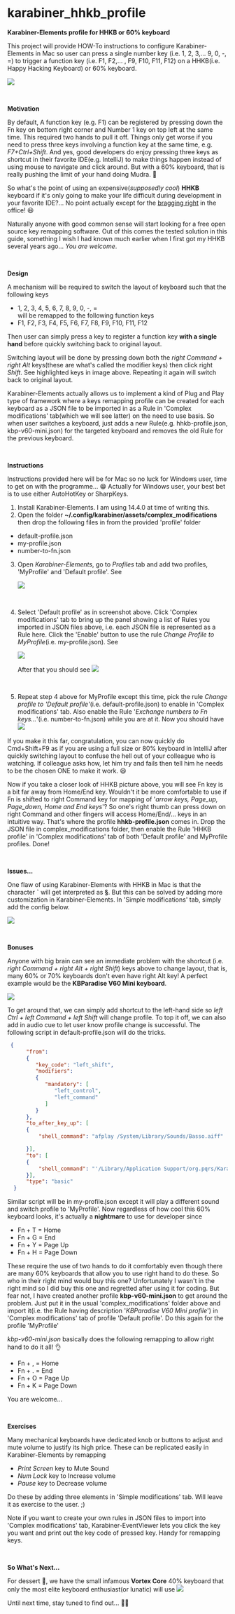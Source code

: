 # karabiner_hhkb_profile

**Karabiner-Elements profile for HHKB or 60% keyboard**

This project will provide HOW-To instructions to configure Karabiner-Elements in Mac so user can press a single number key
(i.e. 1, 2, 3,... 9, 0, -, =) to trigger a function key (i.e. F1, F2,... , F9, F10, F11, F12) on a HHKB(i.e. Happy Hacking
Keyboard) or 60% keyboard.

![](profile/images/hhkb-pro-2.jpg)

<br/>

**Motivation**

By default, A function key (e.g. F1) can be registered by pressing down the Fn key on bottom right corner and Number 1 key
on top left at the same time. This required two hands to pull it off. Things only get worse if you need to press three keys
involving a function key at the same time, e.g. _F7+Ctrl+Shift_. And yes, good developers do enjoy pressing three keys as
shortcut in their favorite IDE(e.g. IntelliJ) to make things happen instead of using mouse to navigate and click around.
But with a 60% keyboard, that is really pushing the limit of your hand doing Mudra. 🙌

So what's the point of using an expensive(_supposedly cool_) **HHKB** keyboard if it's only going to make your life
difficult during development in your favorite IDE?... No point actually except for the [bragging right](https://www.youtube.com/watch?v=uHt01D6rOLI) in the office! 😆
<br/>

Naturally anyone with good common sense will start looking for a free open source key remapping software. Out of this
comes the tested solution in this guide, something I wish I had known much earlier when I first got my HHKB several years
ago... _You are welcome_.

<br/>

**Design**

A mechanism will be required to switch the layout of keyboard such that the following keys

* 1, 2, 3, 4, 5, 6, 7, 8, 9, 0, -, = <br/>
  will be remapped to the following function keys
* F1, F2, F3, F4, F5, F6, F7, F8, F9, F10, F11, F12 <br/>

Then user can simply press a key to register a function key **with a single hand** before quickly switching back to
original layout.

Switching layout will be done by pressing down both the _right Command + right Alt_ keys(these are what's called the
modifier keys) then click right _Shift_. See highlighted keys in image above. Repeating it again will switch back to
original layout.

Karabiner-Elements actually allows us to implement a kind of Plug and Play type of framework where a keys remapping profile
can be created for each keyboard as a JSON file to be imported in as a Rule in 'Complex modifications' tab(which we will
see latter) on the need to use basis. So when user switches a keyboard, just adds a new Rule(e.g. hhkb-profile.json,
kbp-v60-mini.json) for the targeted keyboard and removes the old Rule for the previous keyboard.

<br/>

**Instructions**

Instructions provided here will be for Mac so no luck for Windows user, time to get on with the programme... 😁
Actually for Windows user, your best bet is to use either AutoHotKey or SharpKeys.

1. Install Karabiner-Elements. I am using 14.4.0 at time of writing this.
2. Open the folder **~/.config/karabiner/assets/complex_modifications** then drop the following files in from the provided 'profile' folder

* default-profile.json
* my-profile.json
* number-to-fn.json

3. Open *Karabiner-Elements*, go to *Profiles* tab and add two profiles, 'MyProfile' and 'Default profile'. See

   ![](profile/images/profiles.jpg)

   <br/>
4. Select 'Default profile' as in screenshot above. Click 'Complex modifications' tab to bring up the panel showing a
   list of Rules you imported in JSON files above, i.e. each JSON file is represented as a Rule here. Click the 'Enable'
   button to use the rule _Change Profile to MyProfile_(i.e. my-profile.json). See

   ![](profile/images/complex-modifications-0.jpg)

   After that you should see
   ![](profile/images/complex-modifications-1.jpg)

<br/>

5. Repeat step 4 above for MyProfile except this time, pick the rule _Change profile to 'Default profile'_(i.e. default-profile.json)
   to enable in 'Complex modifications' tab. Also enable the Rule '_Exchange numbers to Fn keys..._'(i.e. number-to-fn.json)
   while you are at it. Now you should have
   ![](profile/images/complex-modifications-2.jpg)

If you make it this far, congratulation, you can now quickly do Cmd+Shift+F9 as if you are using a full size or 80% keyboard
in IntelliJ after quickly switching layout to confuse the hell out of your colleague who is watching. If colleague asks
how, let him try and fails then tell him he needs to be the chosen ONE to make it work. 😆

Now if you take a closer look of HHKB picture above, you will see Fn key is a bit far away from Home/End key. Wouldn't it
be more comfortable to use if Fn is shifted to right Command key for mapping of '_arrow keys, Page_up, Page_down, Home and
End keys_'? So one's right thumb can press down on right Command and other fingers will access Home/End/... keys in an
intuitive way. That's where the profile **hhkb-profile.json** comes in. Drop the JSON file in complex_modifications folder,
then enable the Rule 'HHKB profile' in 'Complex modifications' tab of both 'Default profile' and MyProfile profiles. Done!

<br/>

**Issues...**

One flaw of using Karabiner-Elements with HHKB in Mac is that the character **`** will get interpreted as **§**. But this can be
solved by adding more customization in Karabiner-Elements. In 'Simple modifications' tab, simply add the config below.

![](profile/images/simple-modifications.jpg)

<br/>

**Bonuses**

Anyone with big brain can see an immediate problem with the shortcut (i.e. _right Command + right Alt + right Shift_) keys
above to change layout, that is, many 60% or 70% keyboards don't even have right Alt key! A perfect example would be the **KBParadise V60 Mini keyboard**.

![](profile/images/kbp-v60-mini.jpeg)

To get around that, we can simply add shortcut to the left-hand side so _left Ctrl + left Command + left Shift_ will change
profile. To top it off, we can also add in audio cue to let user know profile change is successful. The following script
in default-profile.json will do the tricks.

```json
 {
      "from":
      {
         "key_code": "left_shift",
         "modifiers":
         {
            "mandatory": [
               "left_control",
               "left_command"
            ]
         }
      },
      "to_after_key_up": [
      {
          "shell_command": "afplay /System/Library/Sounds/Basso.aiff"

      }],
      "to": [
      {
          "shell_command": "'/Library/Application Support/org.pqrs/Karabiner-Elements/bin/karabiner_cli' --select-profile 'Default profile'"
      }],
      "type": "basic"
  }
```

Similar script will be in my-profile.json except it will play a different sound and switch profile to 'MyProfile'.
Now regardless of how cool this 60% keyboard looks, it's actually a **nightmare** to use for developer since

* Fn + T = Home
* Fn + G = End
* Fn + Y = Page Up
* Fn + H = Page Down

These require the use of two hands to do it comfortably even though there are many 60% keyboards that allow you to use
right hand to do these. So who in their right mind would buy this one? Unfortunately I wasn't in the right mind so I
did buy this one and regretted after using it for coding. But fear not, I have created another profile
**kbp-v60-mini.json** to get around the problem. Just put it in the usual 'complex_modifications' folder above and
import it(i.e. the Rule having description '_KBParadise V60 Mini profile_') in 'Complex modifications' tab of profile
'Default profile'. Do this again for the profile 'MyProfile'

_kbp-v60-mini.json_ basically does the following remapping to allow right hand to do it all! 👌

* Fn + , = Home
* Fn + . = End
* Fn + O = Page Up
* Fn + K = Page Down

You are welcome...

<br/>

**Exercises**

Many mechanical keyboards have dedicated knob or buttons to adjust and mute volume to justify its high price.
These can be replicated easily in Karabiner-Elements by remapping

* _Print Screen_ key to Mute Sound
* _Num Lock_ key to Increase volume
* _Pause_ key to Decrease volume

Do these by adding three elements in 'Simple modifications' tab. Will leave it as exercise to the user. ;)

Note if you want to create your own rules in JSON files to import into 'Complex modifications' tab,
Karabiner-EventViewer lets you click the key you want and print out the key code of pressed key. Handy for remapping keys.

<br/>

**So What's Next...**

For dessert 🥮, we have the small infamous **Vortex Core** 40% keyboard that only the most elite keyboard enthusiast(or lunatic)
will use
![](profile/images/vortex-core.jpeg)

Until next time, stay tuned to find out... 🖐🏻

